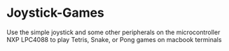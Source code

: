 # Joystick-Games
Use the simple joystick and some other peripherals on the microcontroller NXP LPC4088 to play Tetris, Snake, or Pong games on macbook terminals

